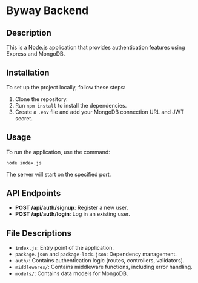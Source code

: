 # Byway Backend 

## Description
This is a Node.js application that provides authentication features using Express and MongoDB.

## Installation
To set up the project locally, follow these steps:
1. Clone the repository.
2. Run `npm install` to install the dependencies.
3. Create a `.env` file and add your MongoDB connection URL and JWT secret.

## Usage
To run the application, use the command:
```
node index.js
```
The server will start on the specified port.

## API Endpoints
- **POST /api/auth/signup**: Register a new user.
- **POST /api/auth/login**: Log in an existing user.

## File Descriptions
- `index.js`: Entry point of the application.
- `package.json` and `package-lock.json`: Dependency management.
- `auth/`: Contains authentication logic (routes, controllers, validators).
- `middlewares/`: Contains middleware functions, including error handling.
- `models/`: Contains data models for MongoDB.
